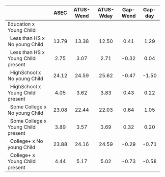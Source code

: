 
|                      |         ASEC |    ATUS-Wend |    ATUS-Wday |     Gap-Wend |      Gap-day |
| -------------------- | :----------: | :----------: | :----------: | :----------: | :----------: |
| Education x Young Child |              |              |              |              |              |
| &nbsp;&nbsp;Less than HS x No young Child |        13.79 |        13.38 |        12.50 |         0.41 |         1.29 |
| &nbsp;&nbsp;Less than HS x Young Child present |         2.75 |         3.07 |         2.71 |        -0.32 |         0.04 |
| &nbsp;&nbsp;HighSchool x No young Child |        24.12 |        24.59 |        25.62 |        -0.47 |        -1.50 |
| &nbsp;&nbsp;HighSchool x Young Child present |         4.05 |         3.62 |         3.83 |         0.43 |         0.22 |
| &nbsp;&nbsp;Some College x No young Child |        23.08 |        22.44 |        22.03 |         0.64 |         1.05 |
| &nbsp;&nbsp;Some College x Young Child present |         3.89 |         3.57 |         3.69 |         0.32 |         0.20 |
| &nbsp;&nbsp;College+ x No young Child |        23.88 |        24.16 |        24.59 |        -0.29 |        -0.71 |
| &nbsp;&nbsp;College+ x Young Child present |         4.44 |         5.17 |         5.02 |        -0.73 |        -0.58 |

